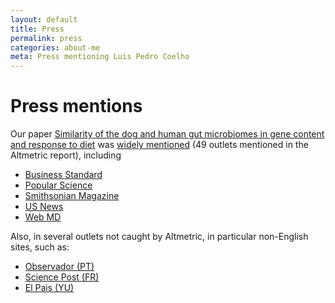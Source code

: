 ```yaml
---
layout: default
title: Press
permalink: press
categories: about-me
meta: Press mentioning Luis Pedro Coelho
---
```


# Press mentions

Our paper [Similarity of the dog and human gut microbiomes in gene content and
response to diet](https://doi.org/10.1186/s40168-018-0450-3) was [widely
mentioned](https://www.altmetric.com/details.php?citation_id=38107680&domain=www.biomedcentral.com)
(49 outlets mentioned in the Altmetric report), including

- [Business Standard](http://www.business-standard.com/article/news-ians/dog-gut-bacteria-more-similar-to-humans-than-previously-thought-118042000354_1.html)
- [Popular Science](https://www.popsci.com/dog-poop-microbiome)
- [Smithsonian Magazine](https://www.smithsonianmag.com/smart-news/new-study-suggests-dogs-may-be-better-subjects-research-human-nutrition-180968842/)
- [US News](https://health.usnews.com/health-care/articles/2018-04-19/you-and-your-pooch-may-have-similar-tummy-bacteria)
- [Web MD](https://www.webmd.com/digestive-disorders/news/20180419/you-and-your-pooch-may-have-similar-tummy-bacteria)

Also, in several outlets not caught by Altmetric, in particular non-English sites, such as:

- [Observador (PT)](https://observador.pt/2018/04/26/caes-e-humanos-tem-bacterias-intestinais-muito-parecidas/)
- [Science Post (FR)](http://sciencepost.fr/2018/05/le-meilleur-ami-de-lhomme-aurait-pratiquement-la-meme-flore-intestinale-que-nous/)
- [El Pais (YU)](https://www.elpais.com.uy/vida-actual/estudios-perros-ayudar-predecir-reaccion-humana-cambio-dieta.html)



